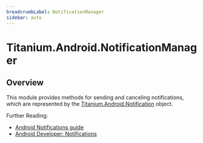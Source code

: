 ```yaml
---
breadcrumbLabel: NotificationManager
sidebar: auto
---
```


# Titanium.Android.NotificationManager

<ProxySummary/>

## Overview

This module provides methods for sending and canceling notifications,
which are represented by the [Titanium.Android.Notification](Titanium.Android.Notification) object.

Further Reading:

  * [Android Notifications guide](https://docs.appcelerator.com/platform/latest/#!/guide/Android_Notifications)
  * [Android Developer: Notifications](https://developer.android.com/guide/topics/ui/notifiers/notifications.html)

<ApiDocs/>

